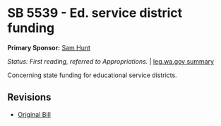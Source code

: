 # SB 5539 - Ed. service district funding
**Primary Sponsor:** [Sam Hunt](/person/leg/sam.hunt.md)

*Status: First reading, referred to Appropriations.* | [leg.wa.gov summary](https://app.leg.wa.gov/billsummary?BillNumber=5539&Year=2021)

Concerning state funding for educational service districts.

## Revisions
* [Original Bill](1/)